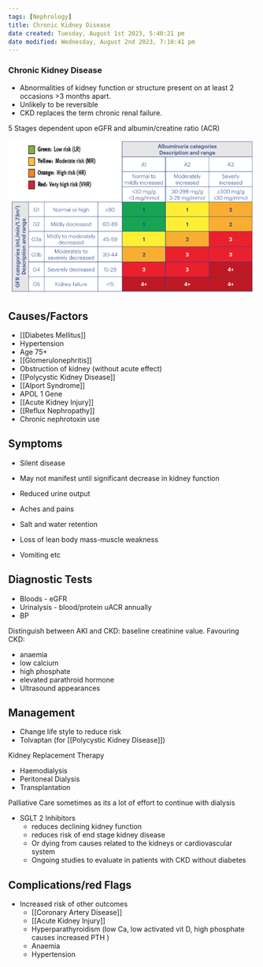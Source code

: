 ```yaml
---
tags: [Nephrology]
title: Chronic Kidney Disease
date created: Tuesday, August 1st 2023, 5:40:21 pm
date modified: Wednesday, August 2nd 2023, 7:10:41 pm
---
```


### Chronic Kidney Disease

- Abnormalities of kidney function or structure present on at least 2 occasions >3 months apart.
- Unlikely to be reversible
- CKD replaces the term chronic renal failure.

5 Stages dependent upon eGFR and albumin/creatine ratio (ACR)

![](z_attachments/nS2PTtR.png)

## Causes/Factors

- [[Diabetes Mellitus]]
- Hypertension
- Age 75+
- [[Glomerulonephritis]]
- Obstruction of kidney (without acute effect)
- [[Polycystic Kidney Disease]]
- [[Alport Syndrome]]
- APOL 1 Gene
- [[Acute Kidney Injury]]
- [[Reflux Nephropathy]]
- Chronic nephrotoxin use

## Symptoms

- Silent disease
- May not manifest until significant decrease in kidney function

- Reduced urine output
- Aches and pains
- Salt and water retention
- Loss of lean body mass-muscle weakness
- Vomiting etc

## Diagnostic Tests

- Bloods - eGFR
- Urinalysis - blood/protein uACR annually
- BP

Distinguish between AKI and CKD: baseline creatinine value. Favouring CKD:

- anaemia
- low calcium
- high phosphate
- elevated parathroid hormone
- Ultrasound appearances

## Management

- Change life style to reduce risk
- Tolvaptan (for [[Polycystic Kidney Disease]])

Kidney Replacement Therapy

- Haemodialysis
- Peritoneal Dialysis
- Transplantation

Palliative Care sometimes as its a lot of effort to continue with dialysis

- SGLT 2 Inhibitors
  - reduces declining kidney function
  - reduces risk of end stage kidney disease
  - Or dying from causes related to the kidneys or cardiovascular system
  - Ongoing studies to evaluate in patients with CKD without diabetes

## Complications/red Flags

- Increased risk of other outcomes
  - [[Coronary Artery Disease]]
  - [[Acute Kidney Injury]]
  - Hyperparathyroidism (low Ca, low activated vit D, high phosphate causes increased PTH )
  - Anaemia
  - Hypertension
